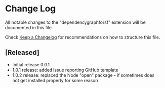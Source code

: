# Change Log

All notable changes to the "dependencygraphforsf" extension will be documented in this file.

Check [Keep a Changelog](http://keepachangelog.com/) for recommendations on how to structure this file.

## [Released]

- Initial release 0.0.1
- 1.0.1 release:  added issue reporting GitHub template
- 1.0.2 release:  replaced the Node "open" package - if sometimes does not get installed properly for some reason